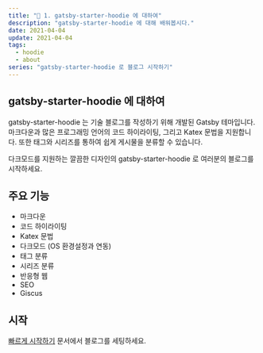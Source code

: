 ```yaml
---
title: "🎇 1. gatsby-starter-hoodie 에 대하여"
description: "gatsby-starter-hoodie 에 대해 배워봅시다."
date: 2021-04-04
update: 2021-04-04
tags:
  - hoodie
  - about
series: "gatsby-starter-hoodie 로 블로그 시작하기"
---
```


## gatsby-starter-hoodie 에 대하여

gatsby-starter-hoodie 는 기술 블로그를 작성하기 위해 개발된 Gatsby 테마입니다. 마크다운과 많은 프로그래밍 언어의 코드 하이라이팅, 그리고 Katex 문법을 지원합니다. 또한 태그와 시리즈를 통하여 쉽게 게시물을 분류할 수 있습니다.

다크모드를 지원하는 깔끔한 디자인의 gatsby-starter-hoodie 로 여러분의 블로그를 시작하세요.

## 주요 기능

- 마크다운
- 코드 하이라이팅
- Katex 문법
- 다크모드 (OS 환경설정과 연동)
- 태그 분류
- 시리즈 분류
- 반응형 웹
- SEO
- Giscus

## 시작

[빠르게 시작하기](/quick-start-kr) 문서에서 블로그를 세팅하세요.
